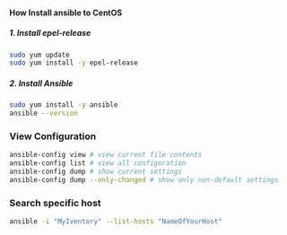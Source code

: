 #### How Install ansible to CentOS
##### 1. Install epel-release
```sh
sudo yum update
sudo yum install -y epel-release
```
##### 2. Install Ansible
```sh
sudo yum install -y ansible
ansible --version
```
### View Configuration
```sh
ansible-config view # view current file contents
ansible-config list # view all configuration
ansible-config dump # show current settings
ansible-config dump --only-changed # show only non-default settings
```

### Search specific host
```sh
ansible -i "MyIventory" --list-hosts "NameOfYourHost"
```
